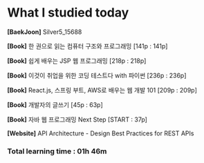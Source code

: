<h1>What I studied today</h1>

<strong>[BaekJoon]</strong> Silver5_15688

<strong>[Book]</strong> 한 권으로 읽는 컴퓨터 구조와 프로그래밍 [141p : 141p]

<strong>[Book]</strong> 쉽게 배우는 JSP 웹 프로그래밍 [218p : 218p]

<strong>[Book]</strong> 이것이 취업을 위한 코딩 테스트다 with 파이썬 [236p : 236p]

<strong>[Book]</strong> React.js, 스프링 부트, AWS로 배우는 웹 개발 101 [209p : 209p]

<strong>[Book]</strong> 개발자의 글쓰기 [45p : 63p]

<strong>[Book]</strong> 자바 웹 프로그래밍 Next Step [START : 37p]

<strong>[Website]</strong> API Architecture - Design Best Practices for REST APIs

<h3>Total learning time : 01h 46m</h3>